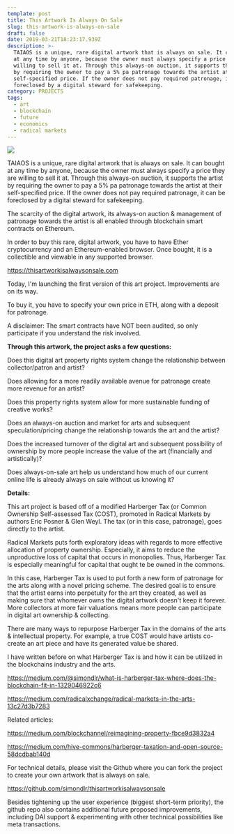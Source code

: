 ```yaml
---
template: post
title: This Artwork Is Always On Sale
slug: this-artwork-is-always-on-sale
draft: false
date: 2019-03-21T18:23:17.939Z
description: >-
  TAIAOS is a unique, rare digital artwork that is always on sale. It can bought
  at any time by anyone, because the owner must always specify a price they are
  willing to sell it at. Through this always-on auction, it supports the artist
  by requiring the owner to pay a 5% pa patronage towards the artist at their
  self-specified price. If the owner does not pay required patronage, it can be
  foreclosed by a digital steward for safekeeping.
category: PROJECTS
tags:
  - art
  - blockchain
  - future
  - economics
  - radical markets
---
```

![](/media/1_pnylznii6spyxj6j9s0tkq.png)

TAIAOS is a unique, rare digital artwork that is always on sale. It can bought at any time by anyone, because the owner must always specify a price they are willing to sell it at. Through this always-on auction, it supports the artist by requiring the owner to pay a 5% pa patronage towards the artist at their self-specified price. If the owner does not pay required patronage, it can be foreclosed by a digital steward for safekeeping.

The scarcity of the digital artwork, its always-on auction & management of patronage towards the artist is all enabled through blockchain smart contracts on Ethereum.

In order to buy this rare, digital artwork, you have to have Ether cryptocurrency and an Ethereum-enabled browser. Once bought, it is a collectible and viewable in any supported browser.

https://thisartworkisalwaysonsale.com

Today, I'm launching the first version of this art project. Improvements are on its way.

To buy it, you have to specify your own price in ETH, along with a deposit for patronage.

A disclaimer: The smart contracts have NOT been audited, so only participate if you understand the risk involved.

**Through this artwork, the project asks a few questions:**

Does this digital art property rights system change the relationship between collector/patron and artist? 

Does allowing for a more readily available avenue for patronage create more revenue for an artist? 

Does this property rights system allow for more sustainable funding of creative works? 

Does an always-on auction and market for arts and subsequent speculation/pricing change the relationship towards the art and the artist? 

Does the increased turnover of the digital art and subsequent possibility of ownership by more people increase the value of the art (financially and artistically)?

Does always-on-sale art help us understand how much of our current online life is already always on sale without us knowing it?

**Details:**

This art project is based off of a modified Harberger Tax (or Common Ownership Self-assessed Tax (COST), promoted in Radical Markets by authors Eric Posner & Glen Weyl. The tax (or in this case, patronage), goes directly to the artist.

Radical Markets puts forth exploratory ideas with regards to more effective allocation of property ownership. Especially, it aims to reduce the unproductive loss of capital that occurs in monopolies. Thus, Harberger Tax is especially meaningful for capital that ought te be owned in the commons.

In this case, Harberger Tax is used to put forth a new form of patronage for the arts along with a novel pricing scheme. The desired goal is to ensure that the artist earns into perpetuity for the art they created, as well as making sure that whomever owns the digital artwork doesn't keep it forever. More collectors at more fair valuations means more people can participate in digital art ownership & collecting.

There are many ways to repurpose Harberger Tax in the domains of the arts & intellectual property. For example, a true COST would have artists co-create an art piece and have its generated value be shared.

I have written before on what Harberger Tax is and how it can be utilized in the blockchains industry and the arts.

https://medium.com/@simondlr/what-is-harberger-tax-where-does-the-blockchain-fit-in-1329046922c6 

https://medium.com/radicalxchange/radical-markets-in-the-arts-13c27d3b7283

Related articles:

https://medium.com/blockchannel/reimagining-property-fbce9d3832a4

https://medium.com/hive-commons/harberger-taxation-and-open-source-58dcdbab140d

For technical details, please visit the Github where you can fork the project to create your own artwork that is always on sale.

https://github.com/simondlr/thisartworkisalwaysonsale

Besides tightening up the user experience (biggest short-term priority), the github repo also contains additional future proposed improvements, including DAI support & experimenting with other technical possibilities like meta transactions.
